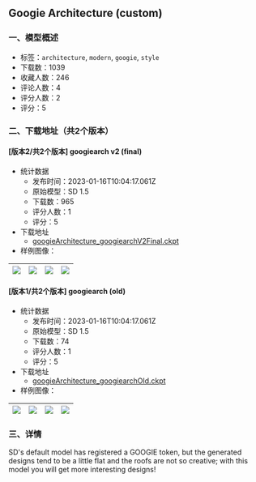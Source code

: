 ## Googie Architecture (custom)
### 一、模型概述

- 标签：`architecture`, `modern`, `googie`, `style`
- 下载数：1039
- 收藏人数：246
- 评论人数：4
- 评分人数：2
- 评分：5

### 二、下载地址（共2个版本）

#### [版本2/共2个版本] googiearch v2 (final)

- 统计数据
  - 发布时间：2023-01-16T10:04:17.061Z
  - 原始模型：SD 1.5
  - 下载数：965
  - 评分人数：1
  - 评分：5
- 下载地址
  - [googieArchitecture_googiearchV2Final.ckpt](https://civitai.com/api/download/models/5271)
- 样例图像：

| <img src="https://image.civitai.com/xG1nkqKTMzGDvpLrqFT7WA/eff5482b-33c9-4360-0a84-c801470f4600/width=450/40634.jpeg" /> | <img src="https://image.civitai.com/xG1nkqKTMzGDvpLrqFT7WA/026c0d8e-39a1-4937-2eb1-fb2085fb6500/width=450/40633.jpeg" /> | <img src="https://image.civitai.com/xG1nkqKTMzGDvpLrqFT7WA/4440bb1a-087f-4dd6-af1b-50c34cee1d00/width=450/40632.jpeg" /> | <img src="https://image.civitai.com/xG1nkqKTMzGDvpLrqFT7WA/d762b4ae-4958-4923-2297-370d11d0bd00/width=450/40631.jpeg" /> |
| ---- | ---- | ---- | ---- |

#### [版本1/共2个版本] googiearch (old)

- 统计数据
  - 发布时间：2023-01-16T10:04:17.061Z
  - 原始模型：SD 1.5
  - 下载数：74
  - 评分人数：1
  - 评分：5
- 下载地址
  - [googieArchitecture_googiearchOld.ckpt](https://civitai.com/api/download/models/5214)
- 样例图像：

| <img src="https://image.civitai.com/xG1nkqKTMzGDvpLrqFT7WA/dcf929bd-8feb-4712-c539-e70d51a36900/width=450/39723.jpeg" /> | <img src="https://image.civitai.com/xG1nkqKTMzGDvpLrqFT7WA/16dc89a7-3bf8-4221-0351-46a2f2168e00/width=450/39728.jpeg" /> | <img src="https://image.civitai.com/xG1nkqKTMzGDvpLrqFT7WA/0decf716-9ab7-4eb7-55e7-0a46cd753d00/width=450/39727.jpeg" /> | <img src="https://image.civitai.com/xG1nkqKTMzGDvpLrqFT7WA/6dc9ec60-02f4-4455-e78d-8b5d68b96500/width=450/39726.jpeg" /> |
| ---- | ---- | ---- | ---- |


### 三、详情
<p>SD's default model has registered a GOOGIE token, but the generated designs tend to be a little flat and the roofs are not so creative; with this model you will get more interesting designs!</p>